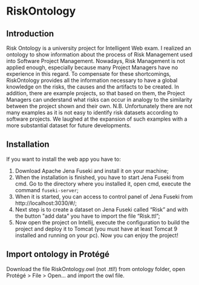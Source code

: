 # RiskOntology

## Introduction

Risk Ontology is a university project for Intelligent Web exam. I realized an ontology to show information about the process of Risk Management used into Software Project Management.
Nowadays, Risk Management is not applied enough, especially because many Project Managers have no experience in this regard.
To compensate for these shortcomings, RiskOntology provides all the information necessary to have a global knowledge on the risks, the causes and the artifacts to be created.
In addition, there are example projects, so that based on them, the Project Managers can understand what risks can occur in analogy to the similarity between the project shown and their own.
N.B. Unfortunately there are not many examples as it is not easy to identify risk datasets according to software projects. We laughed at the expansion of such examples with a more substantial dataset for future developments.

## Installation

If you want to install the web app you have to:
1. Download Apache Jena Fuseki  and install it on your machine;
2. When the installation is finished, you have to start Jena Fuseki from cmd. Go to the directory where you installed it, open cmd, execute the command ```fuseki-server```;
3. When it is started, you can access to control panel of Jena Fuseki from http://localhost:3030/#/;
4. Next step is to create a dataset on Jena Fuseki called “Risk” and with the button "add data" you have to import the file “Risk.ttl”;
5. Now open the project on Intellij, execute the configuration to build the project and deploy it to Tomcat (you must have at least Tomcat 9 installed and running on your pc).
Now you can enjoy the project!

## Import ontology in Protégé

Download the file RiskOntology.owl (not .ttl!) from ontology folder, open Protégé > File > Open... and import the owl file.
